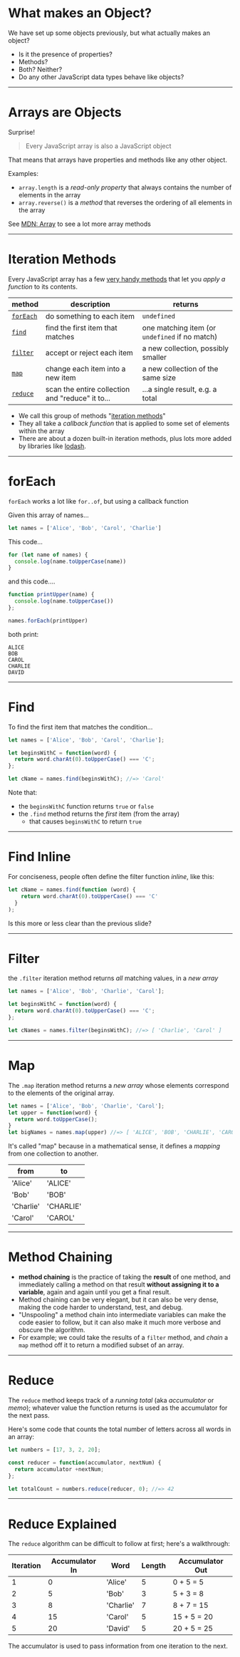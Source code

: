 # What makes an Object?
We have set up some objects previously, but what actually makes an object? 
* Is it the presence of properties? 
* Methods? 
* Both? Neither? 
* Do any other JavaScript data types behave like objects?

---

# Arrays are Objects
Surprise!

> Every JavaScript array is also a JavaScript object

That means that arrays have properties and methods like any other object.

Examples:

* `array.length` is a *read-only property* that always contains the number of elements in the array
* `array.reverse()` is a *method* that reverses the ordering of all elements in the array

See [MDN: Array](https://developer.mozilla.org/en-US/docs/Web/JavaScript/Reference/Global_Objects/Array#Methods_2) to see a lot more array methods

---

# Iteration Methods

Every JavaScript array has a few [very handy methods](https://developer.mozilla.org/en-US/docs/Web/JavaScript/Reference/Global_Objects/Array#Iteration_methods)
that let you *apply a function* to its contents.

| method | description | returns |
|---|---|---|
| [`forEach`](https://developer.mozilla.org/en-US/docs/Web/JavaScript/Reference/Global_Objects/Array/forEach)  | do something to each item | `undefined`|
| [`find`](https://developer.mozilla.org/en-US/docs/Web/JavaScript/Reference/Global_Objects/Array/find)  | find the first item that matches | one matching item (or `undefined` if no match) |
| [`filter`](https://developer.mozilla.org/en-US/docs/Web/JavaScript/Reference/Global_Objects/Array/filter) | accept or reject each item | a new collection, possibly smaller |
| [`map`](https://developer.mozilla.org/en-US/docs/Web/JavaScript/Reference/Global_Objects/Array/map)  | change each item into a new item | a new collection of the same size |
| [`reduce`](https://developer.mozilla.org/en-US/docs/Web/JavaScript/Reference/Global_Objects/Array/reduce)  | scan the entire collection and "reduce" it to... | ...a single result, e.g. a total |

* We call this group of methods "[iteration methods](https://developer.mozilla.org/en-US/docs/Web/JavaScript/Reference/Global_Objects/Array#Iteration_methods)"
* They all take a *callback function* that is applied to some set of elements within the array
* There are about a dozen built-in iteration methods, plus lots more added by libraries like [lodash](https://lodash.com/).

---

# forEach

`forEach` works a lot like `for..of`, but using a callback function

Given this array of names...

```javascript
let names = ['Alice', 'Bob', 'Carol', 'Charlie']
```
This code...
```js
for (let name of names) {
  console.log(name.toUpperCase(name))
}
```

and this code....

```js
function printUpper(name) {
  console.log(name.toUpperCase())
};

names.forEach(printUpper)
```

both print:

```text
ALICE
BOB
CAROL
CHARLIE
DAVID
```

---

# Find

To find the first item that matches the condition...

```javascript
let names = ['Alice', 'Bob', 'Carol', 'Charlie'];

let beginsWithC = function(word) {
  return word.charAt(0).toUpperCase() === 'C';
};

let cName = names.find(beginsWithC); //=> 'Carol'
```

Note that:

* the `beginsWithC` function returns `true` or `false`
* the `.find` method returns the *first* item (from the array)
  * that causes `beginsWithC` to return `true`

---

# Find Inline

For conciseness, people often define the filter function *inline*, like this:

```javascript
let cName = names.find(function (word) {
    return word.charAt(0).toUpperCase() === 'C'
  }
);
```

Is this more or less clear than the previous slide?

---

# Filter

the `.filter` iteration method returns *all* matching values, in a *new array*

```javascript
let names = ['Alice', 'Bob', 'Charlie', 'Carol'];

let beginsWithC = function(word) {
  return word.charAt(0).toUpperCase() === 'C';
};

let cNames = names.filter(beginsWithC); //=> [ 'Charlie', 'Carol' ]
```

---

# Map

The `.map` iteration method returns a *new array* whose elements correspond to the elements of the original array.

```javascript
let names = ['Alice', 'Bob', 'Charlie', 'Carol'];
let upper = function(word) {
  return word.toUpperCase();
}
let bigNames = names.map(upper) //=> [ 'ALICE', 'BOB', 'CHARLIE', 'CAROL']
```

It's called "map" because in a mathematical sense, it defines a *mapping* from one collection to another.

| from | to |
|---|---|
| 'Alice'| 'ALICE' | 
| 'Bob'| 'BOB' |
| 'Charlie' | 'CHARLIE' |
| 'Carol' | 'CAROL' |

---

# Method Chaining

* **method chaining** is the practice of taking the **result** of one method, and immediately calling a method on that result **without assigning it to a variable**, again and again until you get a final result.
* Method chaining can be very elegant, but it can also be very dense, making the code harder to understand, test, and debug.
* "Unspooling" a method chain into intermediate variables can make the code easier to follow, but it can also make it much more verbose and obscure the algorithm.
* For example; we could take the results of a `filter` method, and *chain* a `map` method off it to return a modified subset of an array.

---

# Reduce

The `reduce` method keeps track of a *running total* (aka *accumulator* or *memo*); whatever value the function returns is used as the accumulator for the next pass.

Here's some code that counts the total number of letters across all words in an array:

```javascript
let numbers = [17, 3, 2, 20];

const reducer = function(accumulator, nextNum) {
  return accumulator +nextNum;
};

let totalCount = numbers.reduce(reducer, 0); //=> 42
```

---

# Reduce Explained

The `reduce` algorithm can be difficult to follow at first; here's a walkthrough:

| Iteration | Accumulator In | Word | Length | Accumulator Out |
|---|---|---|---|---|
| 1 |  0 | 'Alice'   | 5 | 0 + 5 = 5 |
| 2 |  5 | 'Bob'     | 3 | 5 + 3 = 8 |
| 3 |  8 | 'Charlie' | 7 | 8 + 7 = 15 |
| 4 | 15 | 'Carol'   | 5 | 15 + 5 = 20 |
| 5 | 20 | 'David'   | 5 | 20 + 5 = 25 |

The accumulator is used to pass information from one iteration to the next.
